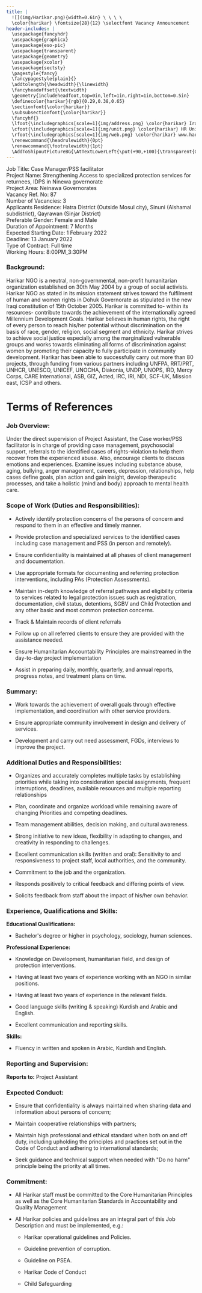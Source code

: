 ```yaml
---
title: |
  ![](img/Harikar.png){width=0.6in} \ \ \ \ 
  \color{harikar} \fontsize{28}{12} \selectfont Vacancy Announcement
header-includes: |
  \usepackage{fancyhdr}
  \usepackage{graphicx}
  \usepackage{eso-pic}
  \usepackage{transparent}
  \usepackage{geometry}
  \usepackage{xcolor}
  \usepackage{sectsty}
  \pagestyle{fancy}
  \fancypagestyle{plain}{}
  \addtolength{\headwidth}{\linewidth}
  \fancyheadoffset{\textwidth}
  \geometry{includeheadfoot,top=0in,left=1in,right=1in,bottom=0.5in}
  \definecolor{harikar}{rgb}{0.29,0.38,0.65}
  \sectionfont{\color{harikar}}
  \subsubsectionfont{\color{harikar}}
  \fancyhf{}
  \lfoot{\includegraphics[scale=1]{img/address.png} \color{harikar} Iraq-Kurdistan – Duhok \\ \ \ \ \ Medya – Str. / Australia   }
  \cfoot{\includegraphics[scale=1]{img/unit.png} \color{harikar} HR Unit \ \ \ \ \ \ \ \ \ \ \ \ \ \includegraphics[scale=1]{img/phone.png} 0751 414 8317}
  \rfoot{\includegraphics[scale=1]{img/web.png} \color{harikar} www.harikar.org}
  \renewcommand{\headrulewidth}{0pt}
  \renewcommand{\footrulewidth}{1pt}
  \AddToShipoutPictureBG{\AtTextLowerLeft{\put(+90,+100){\transparent{0.1}\includegraphics[width=4in]{img/Harikar.png}}}}
---
```


Job Title: Case Manager/PSS facilitator  
Project Name: Strengthening Access to specialized protection services for returnees, IDPS in Ninewa governorate  
Project Area: Neinawa Governorates  
Vacancy Ref. No: 87  
Number of Vacancies: 3  
Applicants Residence: Hatra District (Outside Mosul city), Sinuni (Alshamal subdistrict), Qayrawan (Sinjar District)  
Preferable Gender: Female and Male  
Duration of Appointment: 7 Months  
Expected Starting Date: 1 February 2022  
Deadline: 13 January 2022  
Type of Contract: Full time  
Working Hours: 8:00PM_3:30PM  

### Background:

Harikar NGO is a neutral, non-governmental, non-profit humanitarian
organization established on 30th May 2004 by a group of social
activists. Harikar NGO as stated in its mission statement strives toward
the fulfilment of human and women rights in Dohuk Governorate as
stipulated in the new Iraqi constitution of 15th October 2005. Harikar
is committed to- within its resources- contribute towards the
achievement of the internationally agreed Millennium Development Goals.
Harikar believes in human rights, the right of every person to reach
his/her potential without discrimination on the basis of race, gender,
religion, social segment and ethnicity. Harikar strives to achieve
social justice especially among the marginalized vulnerable groups and
works towards eliminating all forms of discrimination against women by
promoting their capacity to fully participate in community development.
Harikar has been able to successfully carry out more than 80 projects,
through funding from various partners including UNFPA, RRT/PRT, UNHCR,
UNESCO, UNICEF, UNOCHA, Diakonia, UNDP, UNOPS, IRD, Mercy Corps, CARE
International, ASB, GIZ, Acted, IRC, IRI, NDI, SCF-UK, Mission east,
ICSP and others.

# Terms of References

### Job Overview:

Under the direct supervision of Project Assistant, the Case worker/PSS
facilitator is in charge of providing case management, psychosocial
support, referrals to the identified cases of rights-violation to help
them recover from the experienced abuse. Also, encourage clients to
discuss emotions and experiences. Examine issues including substance
abuse, aging, bullying, anger management, careers, depression,
relationships, help cases define goals, plan action and gain insight,
develop therapeutic processes, and take a holistic (mind and body)
approach to mental health care.

### Scope of Work (Duties and Responsibilities):

-   Actively identify protection concerns of the persons of concern and
    respond to them in an effective and timely manner.

-   Provide protection and specialized services to the identified cases
    including case management and PSS (in person and remotely).

-   Ensure confidentiality is maintained at all phases of client
    management and documentation.

-   Use appropriate formats for documenting and referring protection
    interventions, including PAs (Protection Assessments).

-   Maintain in-depth knowledge of referral pathways and eligibility
    criteria to services related to legal protection issues such as
    registration, documentation, civil status, detentions, SGBV and
    Child Protection and any other basic and most common protection
    concerns.

-   Track & Maintain records of client referrals

-   Follow up on all referred clients to ensure they are provided with
    the assistance needed.

-   Ensure Humanitarian Accountability Principles are mainstreamed in
    the day-to-day project implementation

-   Assist in preparing daily, monthly, quarterly, and annual reports,
    progress notes, and treatment plans on time.

### Summary:

-   Work towards the achievement of overall goals through effective
    implementation, and coordination with other service providers.

-   Ensure appropriate community involvement in design and delivery of
    services.

-   Development and carry out need assessment, FGDs, interviews to
    improve the project.


### Additional Duties and Responsibilities:


-   Organizes and accurately completes multiple tasks by establishing
    priorities while taking into consideration special assignments,
    frequent interruptions, deadlines, available resources and
    multiple reporting relationships

-   Plan, coordinate and organize workload while remaining aware of
    changing Priorities and competing deadlines.

-   Team management abilities, decision making, and cultural awareness.

-   Strong initiative to new ideas, flexibility in adapting to changes,
    and creativity in responding to challenges.

-   Excellent communication skills (written and oral): Sensitivity to
    and responsiveness to project staff, local authorities, and the
    community.

-   Commitment to the job and the organization.

-   Responds positively to critical feedback and differing points of
    view.

-   Solicits feedback from staff about the impact of his/her own
    behavior.

### Experience, Qualifications and Skills:


**Educational Qualifications:**

-   Bachelor\'s degree or higher in psychology, sociology, human
    sciences.

**Professional Experience:**

-   Knowledge on Development, humanitarian field, and design of
    protection interventions.

-   Having at least two years of experience working with an NGO in
    similar positions.

-   Having at least two years of experience in the relevant fields.

-   Good language skills (writing & speaking) Kurdish and Arabic and
    English.

-   Excellent communication and reporting skills.

**Skills:**

-   Fluency in written and spoken in Arabic, Kurdish and English.


### Reporting and Supervision:

**Reports to:** Project Assistant


### Expected Conduct:


-   Ensure that confidentiality is always maintained when sharing data
    and information about persons of concern;

-   Maintain cooperative relationships with partners;

-   Maintain high professional and ethical standard when both on and off
    duty, including upholding the principles and practices set out in
    the Code of Conduct and adhering to international standards;

-   Seek guidance and technical support when needed with "Do no harm"
    principle being the priority at all times.

### Commitment: 


-   All Harikar staff must be committed to the Core Humanitarian
    Principles as well as the Core Humanitarian Standards in
    Accountability and Quality Management

-   All Harikar policies and guidelines are an integral part of this Job
    Description and must be implemented, e.g.:

    -  Harikar operational guidelines and Policies.

    - Guideline prevention of corruption.

    - Guideline on PSEA.

    - Harikar Code of Conduct

    -  Child Safeguarding
